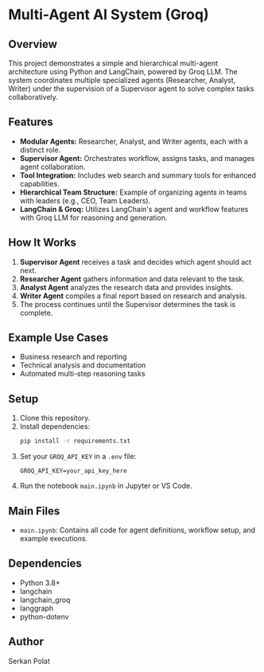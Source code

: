 # Multi-Agent AI System (Groq)

## Overview
This project demonstrates a simple and hierarchical multi-agent architecture using Python and LangChain, powered by Groq LLM. The system coordinates multiple specialized agents (Researcher, Analyst, Writer) under the supervision of a Supervisor agent to solve complex tasks collaboratively.

## Features
- **Modular Agents:** Researcher, Analyst, and Writer agents, each with a distinct role.
- **Supervisor Agent:** Orchestrates workflow, assigns tasks, and manages agent collaboration.
- **Tool Integration:** Includes web search and summary tools for enhanced capabilities.
- **Hierarchical Team Structure:** Example of organizing agents in teams with leaders (e.g., CEO, Team Leaders).
- **LangChain & Groq:** Utilizes LangChain's agent and workflow features with Groq LLM for reasoning and generation.

## How It Works
1. **Supervisor Agent** receives a task and decides which agent should act next.
2. **Researcher Agent** gathers information and data relevant to the task.
3. **Analyst Agent** analyzes the research data and provides insights.
4. **Writer Agent** compiles a final report based on research and analysis.
5. The process continues until the Supervisor determines the task is complete.

## Example Use Cases
- Business research and reporting
- Technical analysis and documentation
- Automated multi-step reasoning tasks

## Setup
1. Clone this repository.
2. Install dependencies:
   ```bash
   pip install -r requirements.txt
   ```
3. Set your `GROQ_API_KEY` in a `.env` file:
   ```env
   GROQ_API_KEY=your_api_key_here
   ```
4. Run the notebook `main.ipynb` in Jupyter or VS Code.

## Main Files
- `main.ipynb`: Contains all code for agent definitions, workflow setup, and example executions.

## Dependencies
- Python 3.8+
- langchain
- langchain_groq
- langgraph
- python-dotenv


## Author
Serkan Polat
